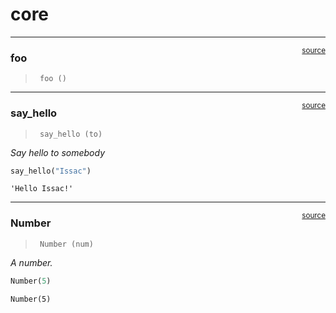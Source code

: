 # core


<!-- WARNING: THIS FILE WAS AUTOGENERATED! DO NOT EDIT! -->

------------------------------------------------------------------------

<a
href="https://github.com/pmaxit/walkwithfastai/blob/main/walkwithfastai/core.py#L9"
target="_blank" style="float:right; font-size:smaller">source</a>

### foo

>      foo ()

------------------------------------------------------------------------

<a
href="https://github.com/pmaxit/walkwithfastai/blob/main/walkwithfastai/core.py#L12"
target="_blank" style="float:right; font-size:smaller">source</a>

### say_hello

>      say_hello (to)

*Say hello to somebody*

``` python
say_hello("Issac")
```

    'Hello Issac!'

------------------------------------------------------------------------

<a
href="https://github.com/pmaxit/walkwithfastai/blob/main/walkwithfastai/core.py#L17"
target="_blank" style="float:right; font-size:smaller">source</a>

### Number

>      Number (num)

*A number.*

``` python
Number(5)
```

    Number(5)
